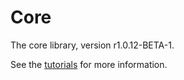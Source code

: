 # Core

The core library, version r1.0.12-BETA-1.

See the [tutorials](tutorials/index.md) for more information.
